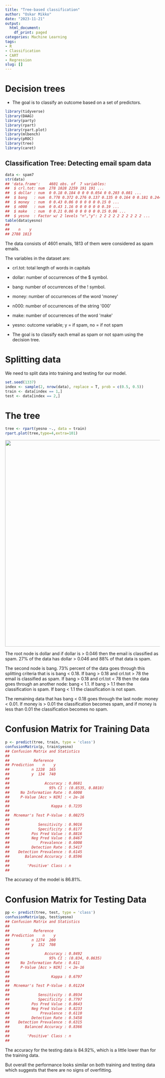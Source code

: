 ```yaml
---
title: "Tree-based classification"
author: "Oskar Mikko"
date: "2023-11-21"
output:
  html_document:
    df_print: paged
categories: Machine Learning
tags:
- R
- Classification
- CART
- Regression
slug: []
---
```




# Decision trees

- The goal is to classify an outcome based on a set of predictors.


```r
library(tidyverse)
library(DAAG)
library(party)
library(rpart)
library(rpart.plot)
library(mlbench)
library(pROC)
library(tree)
library(caret)
```

## Classification Tree: Detecting email spam data



```r
data <- spam7
str(data)  
## 'data.frame':	4601 obs. of  7 variables:
##  $ crl.tot: num  278 1028 2259 191 191 ...
##  $ dollar : num  0 0.18 0.184 0 0 0 0.054 0 0.203 0.081 ...
##  $ bang   : num  0.778 0.372 0.276 0.137 0.135 0 0.164 0 0.181 0.244 ...
##  $ money  : num  0 0.43 0.06 0 0 0 0 0 0.15 0 ...
##  $ n000   : num  0 0.43 1.16 0 0 0 0 0 0 0.19 ...
##  $ make   : num  0 0.21 0.06 0 0 0 0 0 0.15 0.06 ...
##  $ yesno  : Factor w/ 2 levels "n","y": 2 2 2 2 2 2 2 2 2 2 ...
table(data$yesno)
## 
##    n    y 
## 2788 1813
```

The data consists of 4601 emails, 1813 of them were considered as spam emails.

The variables in the dataset are:
 - crl.tot: total length of words in capitals
 - dollar: number of occurrences of the $ symbol.
 - bang: number of occurrences of the ! symbol.
 - money: number of occurrences of the word 'money'
 - n000: number of occurrences of the string '000'
 - make: number of occurrences of the word 'make'
 - yesno: outcome variable; y = if spam, no = if not spam

- The goal is to classify each email as spam or not spam using the decision tree.

# Splitting data

We need to split data into training and testing for our model. 


```r
set.seed(1337)
index <- sample(2, nrow(data), replace = T, prob = c(0.5, 0.5))
train <- data[index == 1,]
test <- data[index == 2,]
```

# The tree  

```r
tree <- rpart(yesno ~., data = train)
rpart.plot(tree,type=4,extra=101)
```

<img src="/posts/2023-11-21-regression-tree/index2_files/figure-html/unnamed-chunk-4-1.png" width="672" />


The root node is dollar and if dollar is > 0.046 then the email is classified as spam. 27% of the data has dollar > 0.046 and 88% of that data is spam.

The second node is bang. 73% percent of the data goes through this splitting criteria that is is bang < 0.18. If bang > 0.18 and crl.tot > 78 the email is classified as spam. If bang > 0.18 and crl.tot < 78 then the data goes through an another node: bang < 1.1. If bang > 1.1 then the classification is spam. If bang < 1.1 the classification is not spam.

The remaining data that has bang < 0.18 goes through the last node: money < 0.01. If money is > 0.01 the classification becomes spam, and if money is less than 0.01 the classification becomes no spam.


# Confusion Matrix for Training Data


```r
p <- predict(tree, train, type = 'class')
confusionMatrix(p, train$yesno)
## Confusion Matrix and Statistics
## 
##           Reference
## Prediction    n    y
##          n 1228  165
##          y  134  740
##                                           
##                Accuracy : 0.8681          
##                  95% CI : (0.8535, 0.8818)
##     No Information Rate : 0.6008          
##     P-Value [Acc > NIR] : < 2e-16         
##                                           
##                   Kappa : 0.7235          
##                                           
##  Mcnemar's Test P-Value : 0.08275         
##                                           
##             Sensitivity : 0.9016          
##             Specificity : 0.8177          
##          Pos Pred Value : 0.8816          
##          Neg Pred Value : 0.8467          
##              Prevalence : 0.6008          
##          Detection Rate : 0.5417          
##    Detection Prevalence : 0.6145          
##       Balanced Accuracy : 0.8596          
##                                           
##        'Positive' Class : n               
## 
```
The accuracy of the model is 86.81%. 

# Confusion Matrix for Testing Data


```r
pp <- predict(tree, test, type = 'class')
confusionMatrix(pp, test$yesno)
## Confusion Matrix and Statistics
## 
##           Reference
## Prediction    n    y
##          n 1274  200
##          y  152  708
##                                          
##                Accuracy : 0.8492         
##                  95% CI : (0.834, 0.8635)
##     No Information Rate : 0.611          
##     P-Value [Acc > NIR] : < 2e-16        
##                                          
##                   Kappa : 0.6797         
##                                          
##  Mcnemar's Test P-Value : 0.01224        
##                                          
##             Sensitivity : 0.8934         
##             Specificity : 0.7797         
##          Pos Pred Value : 0.8643         
##          Neg Pred Value : 0.8233         
##              Prevalence : 0.6110         
##          Detection Rate : 0.5458         
##    Detection Prevalence : 0.6315         
##       Balanced Accuracy : 0.8366         
##                                          
##        'Positive' Class : n              
## 
```
The accuracy for the testing data is 84.92%, which is a little lower than for the training data. 

But overall the performance looks similar on both training and testing data which suggests that there are no signs of overfitting. 








